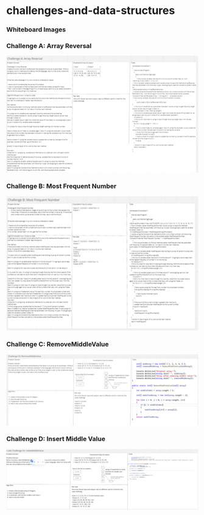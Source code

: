 # challenges-and-data-structures
### Whiteboard Images

### Challenge A: Array Reversal
![Array Reversal Whiteboard](challenges-and-data-structures/cc1Miro.png)

### Challenge B: Most Frequent Number
![Most Frequent Number Whiteboard](challenges-and-data-structures/cc2Miro.png)

### Challenge C: RemoveMiddleValue
![RemoveMiddleValue Whiteboard](challenges-and-data-structures/cc3Miro.png)

### Challenge D: Insert Middle Value 
![InsertMiddleValue Whiteboard](challenges-and-data-structures/cc4Miro.png)
